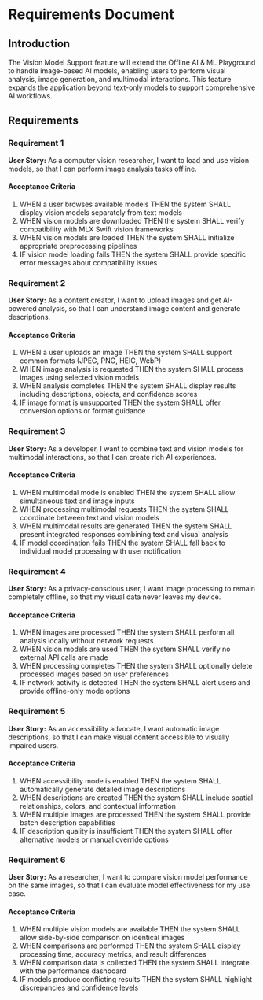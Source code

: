 # Requirements Document

## Introduction

The Vision Model Support feature will extend the Offline AI & ML Playground to handle image-based AI models, enabling users to perform visual analysis, image generation, and multimodal interactions. This feature expands the application beyond text-only models to support comprehensive AI workflows.

## Requirements

### Requirement 1

**User Story:** As a computer vision researcher, I want to load and use vision models, so that I can perform image analysis tasks offline.

#### Acceptance Criteria

1. WHEN a user browses available models THEN the system SHALL display vision models separately from text models
2. WHEN vision models are downloaded THEN the system SHALL verify compatibility with MLX Swift vision frameworks
3. WHEN vision models are loaded THEN the system SHALL initialize appropriate preprocessing pipelines
4. IF vision model loading fails THEN the system SHALL provide specific error messages about compatibility issues

### Requirement 2

**User Story:** As a content creator, I want to upload images and get AI-powered analysis, so that I can understand image content and generate descriptions.

#### Acceptance Criteria

1. WHEN a user uploads an image THEN the system SHALL support common formats (JPEG, PNG, HEIC, WebP)
2. WHEN image analysis is requested THEN the system SHALL process images using selected vision models
3. WHEN analysis completes THEN the system SHALL display results including descriptions, objects, and confidence scores
4. IF image format is unsupported THEN the system SHALL offer conversion options or format guidance

### Requirement 3

**User Story:** As a developer, I want to combine text and vision models for multimodal interactions, so that I can create rich AI experiences.

#### Acceptance Criteria

1. WHEN multimodal mode is enabled THEN the system SHALL allow simultaneous text and image inputs
2. WHEN processing multimodal requests THEN the system SHALL coordinate between text and vision models
3. WHEN multimodal results are generated THEN the system SHALL present integrated responses combining text and visual analysis
4. IF model coordination fails THEN the system SHALL fall back to individual model processing with user notification

### Requirement 4

**User Story:** As a privacy-conscious user, I want image processing to remain completely offline, so that my visual data never leaves my device.

#### Acceptance Criteria

1. WHEN images are processed THEN the system SHALL perform all analysis locally without network requests
2. WHEN vision models are used THEN the system SHALL verify no external API calls are made
3. WHEN processing completes THEN the system SHALL optionally delete processed images based on user preferences
4. IF network activity is detected THEN the system SHALL alert users and provide offline-only mode options

### Requirement 5

**User Story:** As an accessibility advocate, I want automatic image descriptions, so that I can make visual content accessible to visually impaired users.

#### Acceptance Criteria

1. WHEN accessibility mode is enabled THEN the system SHALL automatically generate detailed image descriptions
2. WHEN descriptions are created THEN the system SHALL include spatial relationships, colors, and contextual information
3. WHEN multiple images are processed THEN the system SHALL provide batch description capabilities
4. IF description quality is insufficient THEN the system SHALL offer alternative models or manual override options

### Requirement 6

**User Story:** As a researcher, I want to compare vision model performance on the same images, so that I can evaluate model effectiveness for my use case.

#### Acceptance Criteria

1. WHEN multiple vision models are available THEN the system SHALL allow side-by-side comparison on identical images
2. WHEN comparisons are performed THEN the system SHALL display processing time, accuracy metrics, and result differences
3. WHEN comparison data is collected THEN the system SHALL integrate with the performance dashboard
4. IF models produce conflicting results THEN the system SHALL highlight discrepancies and confidence levels